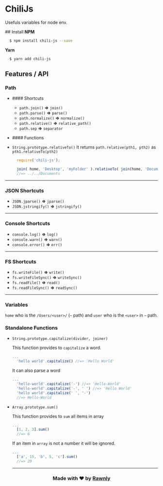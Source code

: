 # ChiliJs

Usefuls variables for node env.

## Install
**NPM**
```bash
  $ npm install chili-js --save
```

**Yarn**
```bash
  $ yarn add chili-js
```

## Features / API

### Path
- #### Shortcuts
  * `path.join()` **=>** `join()`
  * `path.parse()` **=>** `parse()`
  * `path.normalize()` **=>** `normalize()`
  * `path.relative()` **=>** `relative_path()`
  * `path.sep` **=>** `separator`

- #### Functions
 * `String.prototype.relativeTo()`
It returns `path.relative(pth1, pth2)` as `pth1.relativeTo(pth2)`

    ```js
      require('chili-js');

      join( home, 'Desktop', 'myFolder' ).relativeTo( join(home, 'Documents') );
      //=> ../../Documents
    ```
---
### JSON Shortcuts
- `JSON.jparse()` **=>** `jparse()`
- `JSON.jstringify()` **=>** `jstringify()`

---
### Console Shortcuts
- `console.log()`   **=>** `log()`
- `console.warn()`  **=>** `warn()`
- `console.error()` **=>** `err()`


---
### FS Shortcuts
- `fs.writeFile()` **=>** `write()`
- `fs.writeFileSync()` **=>** `writeSync()`
- `fs.readFile()` **=>** `read()`
- `fs.readFileSync()` **=>** `readSync()`


---


### Variables
`home` who is the `/Users/<user>/` (`~` path)
and `user` who is the `<user>` in `~` path.

### Standalone Functions
- `String.prototype.capitalize(divider, joiner)`

  This function provides to `capitalize` a word.
  ```js
  ...
    'hello world'.capitalize() //=> 'Hello World'
  ```
  It can also parse a word
  ```js
  ...
    'hello-world'.capitalize('-') //=> 'Hello-World'
    'hello-world'.capitalize('-', ' ') //=> 'Hello World'
    'hello world'.capitalize(' ', '-')
    //=> Hello-World
  ```

- `Array.prototype.sum()`

  This function provides to `sum` all items in array

  ```js
  ...
    [1, 2, 3].sum()
    //=> 6
  ```

  If an item in `array` is not a number it will be ignored.

  ```js
  ...
    ['a', 15, 'b', 5, 'c'].sum()
    //=> 20
  ```

  ---
<h3 align="center"> Made with ❤️ by <a href="http://rawnly.com">Rawnly</a> </h3>
